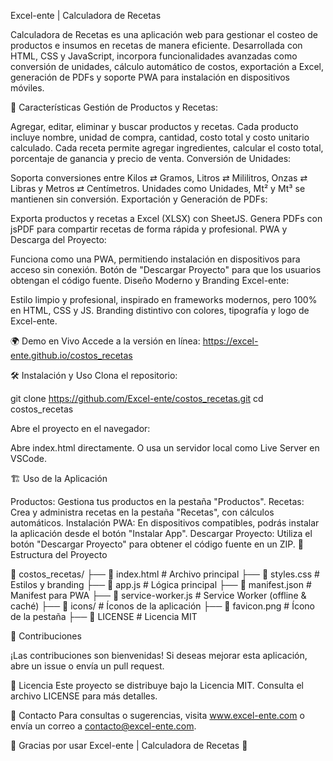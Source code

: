 Excel-ente | Calculadora de Recetas

Calculadora de Recetas es una aplicación web para gestionar el costeo de productos e insumos en recetas de manera eficiente. Desarrollada con HTML, CSS y JavaScript, incorpora funcionalidades avanzadas como conversión de unidades, cálculo automático de costos, exportación a Excel, generación de PDFs y soporte PWA para instalación en dispositivos móviles.

🚀 Características
Gestión de Productos y Recetas:

Agregar, editar, eliminar y buscar productos y recetas.
Cada producto incluye nombre, unidad de compra, cantidad, costo total y costo unitario calculado.
Cada receta permite agregar ingredientes, calcular el costo total, porcentaje de ganancia y precio de venta.
Conversión de Unidades:

Soporta conversiones entre Kilos ⇄ Gramos, Litros ⇄ Mililitros, Onzas ⇄ Libras y Metros ⇄ Centímetros.
Unidades como Unidades, Mt² y Mt³ se mantienen sin conversión.
Exportación y Generación de PDFs:

Exporta productos y recetas a Excel (XLSX) con SheetJS.
Genera PDFs con jsPDF para compartir recetas de forma rápida y profesional.
PWA y Descarga del Proyecto:

Funciona como una PWA, permitiendo instalación en dispositivos para acceso sin conexión.
Botón de "Descargar Proyecto" para que los usuarios obtengan el código fuente.
Diseño Moderno y Branding Excel-ente:

Estilo limpio y profesional, inspirado en frameworks modernos, pero 100% en HTML, CSS y JS.
Branding distintivo con colores, tipografía y logo de Excel-ente.

🌍 Demo en Vivo
Accede a la versión en línea: https://excel-ente.github.io/costos_recetas

🛠 Instalación y Uso
Clona el repositorio:

git clone https://github.com/Excel-ente/costos_recetas.git
cd costos_recetas

Abre el proyecto en el navegador:

Abre index.html directamente.
O usa un servidor local como Live Server en VSCode.

🏗 Uso de la Aplicación

Productos: Gestiona tus productos en la pestaña "Productos".
Recetas: Crea y administra recetas en la pestaña "Recetas", con cálculos automáticos.
Instalación PWA: En dispositivos compatibles, podrás instalar la aplicación desde el botón "Instalar App".
Descargar Proyecto: Utiliza el botón "Descargar Proyecto" para obtener el código fuente en un ZIP.
📂 Estructura del Proyecto

📁 costos_recetas/
 ├── 📄 index.html        # Archivo principal
 ├── 📄 styles.css        # Estilos y branding
 ├── 📄 app.js            # Lógica principal
 ├── 📄 manifest.json     # Manifest para PWA
 ├── 📄 service-worker.js # Service Worker (offline & caché)
 ├── 📁 icons/            # Íconos de la aplicación
 ├── 📄 favicon.png       # Ícono de la pestaña
 ├── 📄 LICENSE           # Licencia MIT


🤝 Contribuciones

¡Las contribuciones son bienvenidas! Si deseas mejorar esta aplicación, abre un issue o envía un pull request.

📜 Licencia
Este proyecto se distribuye bajo la Licencia MIT. Consulta el archivo LICENSE para más detalles.

📩 Contacto
Para consultas o sugerencias, visita www.excel-ente.com o envía un correo a contacto@excel-ente.com.

💙 Gracias por usar Excel-ente | Calculadora de Recetas 🎉